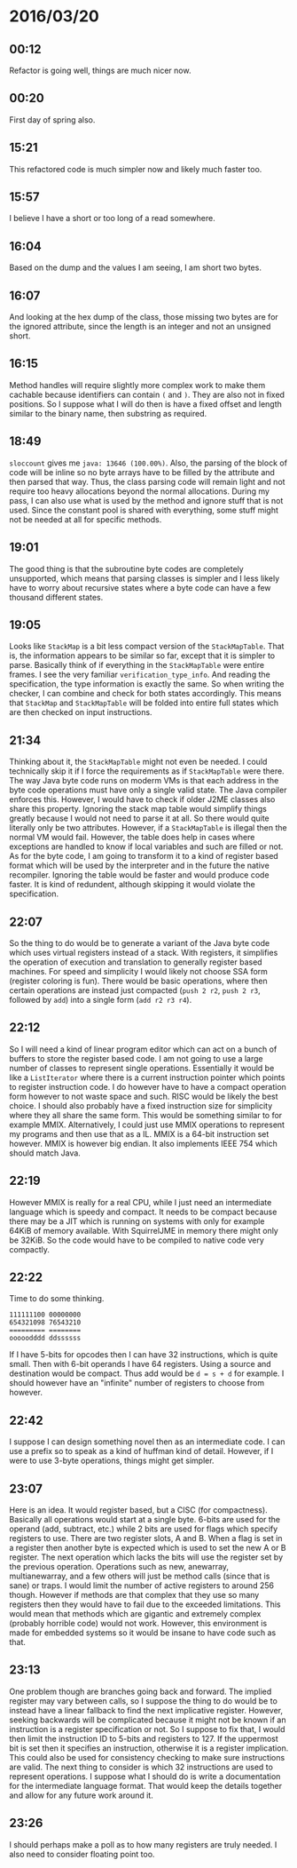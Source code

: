 # 2016/03/20

## 00:12

Refactor is going well, things are much nicer now.

## 00:20

First day of spring also.

## 15:21

This refactored code is much simpler now and likely much faster too.

## 15:57

I believe I have a short or too long of a read somewhere.

## 16:04

Based on the dump and the values I am seeing, I am short two bytes.

## 16:07

And looking at the hex dump of the class, those missing two bytes are for
the ignored attribute, since the length is an integer and not an unsigned
short.

## 16:15

Method handles will require slightly more complex work to make them
cachable because identifiers can contain `(` and `)`. They are also not in
fixed positions. So I suppose what I will do then is have a fixed offset and
length similar to the binary name, then substring as required.

## 18:49

`sloccount` gives me `java: 13646 (100.00%)`. Also, the parsing of the block
of code will be inline so no byte arrays have to be filled by the attribute
and then parsed that way. Thus, the class parsing code will remain light and
not require too heavy allocations beyond the normal allocations. During my
pass, I can also use what is used by the method and ignore stuff that is not
used. Since the constant pool is shared with everything, some stuff might not
be needed at all for specific methods.

## 19:01

The good thing is that the subroutine byte codes are completely unsupported,
which means that parsing classes is simpler and I less likely have to worry
about recursive states where a byte code can have a few thousand different
states.

## 19:05

Looks like `StackMap` is a bit less compact version of the `StackMapTable`.
That is, the information appears to be similar so far, except that it is
simpler to parse. Basically think of if everything in the `StackMapTable`
were entire frames. I see the very familiar `verification_type_info`. And
reading the specification, the type information is exactly the same. So when
writing the checker, I can combine and check for both states accordingly. This
means that `StackMap` and `StackMapTable` will be folded into entire full
states which are then checked on input instructions.

## 21:34

Thinking about it, the `StackMapTable` might not even be needed. I could
technically skip it if I force the requirements as if `StackMapTable` were
there. The way Java byte code runs on moderm VMs is that each address in the
byte code operations must have only a single valid state. The Java compiler
enforces this. However, I would have to check if older J2ME classes also share
this property. Ignoring the stack map table would simplify things greatly
because I would not need to parse it at all. So there would quite literally
only be two attributes. However, if a `StackMapTable` is illegal then the
normal VM would fail. However, the table does help in cases where exceptions
are handled to know if local variables and such are filled or not. As for
the byte code, I am going to transform it to a kind of register based format
which will be used by the interpreter and in the future the native recompiler.
Ignoring the table would be faster and would produce code faster. It is kind
of redundent, although skipping it would violate the specification.

## 22:07

So the thing to do would be to generate a variant of the Java byte code which
uses virtual registers instead of a stack. With registers, it simplifies the
operation of execution and translation to generally register based machines.
For speed and simplicity I would likely not choose SSA form (register coloring
is fun). There would be basic operations, where then certain operations are
instead just compacted (`push 2 r2`, `push 2 r3`, followed by `add`) into a
single form (`add r2 r3 r4`).

## 22:12

So I will need a kind of linear program editor which can act on a bunch of
buffers to store the register based code. I am not going to use a large number
of classes to represent single operations. Essentially it would be like a
`ListIterator` where there is a current instruction pointer which points to
register instruction code. I do however have to have a compact operation form
however to not waste space and such. RISC would be likely the best choice. I
should also probably have a fixed instruction size for simplicity where they
all share the same form. This would be something similar to for example MMIX.
Alternatively, I could just use MMIX operations to represent my programs and
then use that as a IL. MMIX is a 64-bit instruction set however. MMIX is
however big endian. It also implements IEEE 754 which should match Java.

## 22:19

However MMIX is really for a real CPU, while I just need an intermediate
language which is speedy and compact. It needs to be compact because there
may be a JIT which is running on systems with only for example 64KiB of memory
available. With SquirrelJME in memory there might only be 32KiB. So the code
would have to be compiled to native code very compactly.

## 22:22

Time to do some thinking.

    111111100 00000000
    654321098 76543210
    ========= ========
    ooooodddd ddssssss

If I have 5-bits for opcodes then I can have 32 instructions, which is quite
small. Then with 6-bit operands I have 64 registers. Using a source and
destination would be compact. Thus add would be `d = s + d` for example. I
should however have an "infinite" number of registers to choose from however.

## 22:42

I suppose I can design something novel then as an intermediate code. I can use
a prefix so to speak as a kind of huffman kind of detail. However, if I were
to use 3-byte operations, things might get simpler.

## 23:07

Here is an idea. It would register based, but a CISC (for compactness).
Basically all operations would start at a single byte. 6-bits are used for the
operand (add, subtract, etc.) while 2 bits are used for flags which specify
registers to use. There are two register slots, A and B. When a flag is set
in a register then another byte is expected which is used to set the new A or
B register. The next operation which lacks the bits will use the register set
by the previous operation. Operations such as new, anewarray, multianewarray,
and a few others will just be method calls (since that is sane) or traps. I
would limit the number of active registers to around 256 though. However if
methods are that complex that they use so many registers then they would have
to fail due to the exceeded limitations. This would mean that methods which
are gigantic and extremely complex (probably horrible code) would not work.
However, this environment is made for embedded systems so it would be insane
to have code such as that.

## 23:13

One problem though are branches going back and forward. The implied register
may vary between calls, so I suppose the thing to do would be to instead have
a linear fallback to find the next implicative register. However, seeking
backwards will be complicated because it might not be known if an instruction
is a register specification or not. So I suppose to fix that, I would then
limit the instruction ID to 5-bits and registers to 127. If the uppermost bit
is set then it specifies an instruction, otherwise it is a register
implication. This could also be used for consistency checking to make sure
instructions are valid. The next thing to consider is which 32 instructions
are used to represent operations. I suppose what I should do is write a
documentation for the intermediate language format. That would keep the
details together and allow for any future work around it.

## 23:26

I should perhaps make a poll as to how many registers are truly needed. I also
need to consider floating point too.



